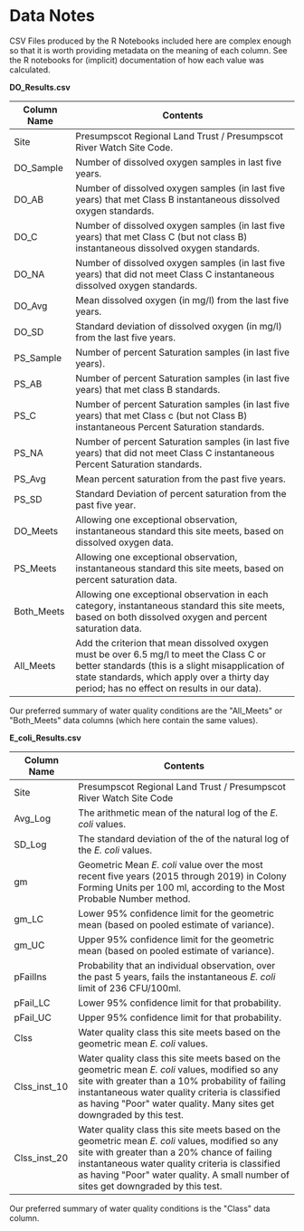 # Data Notes

CSV Files produced by the R Notebooks included here are complex enough so that 
it is worth providing metadata on the meaning of each column.  See the R 
notebooks for (implicit) documentation of how each value was calculated.

**DO_Results.csv**  

Column Name | Contents                                  
------------|-------------------------------------------
Site        |  Presumpscot Regional Land Trust / Presumpscot River Watch Site Code.   
DO_Sample   |  Number of dissolved oxygen samples in last five years.  
DO_AB       |  Number of dissolved oxygen samples (in last five years) that met Class B instantaneous dissolved oxygen standards.  
DO_C        |  Number of dissolved oxygen samples (in last five years) that met Class C (but not class B) instantaneous dissolved oxygen standards.  
DO_NA       |  Number of dissolved oxygen samples (in last five years) that did not meet Class C instantaneous dissolved oxygen standards.  
DO_Avg      |  Mean dissolved oxygen (in mg/l) from the last five years.  
DO_SD       |  Standard deviation of dissolved oxygen (in mg/l) from the last five years.   
PS_Sample   |  Number of percent Saturation samples (in last five years).  
PS_AB       |  Number of percent Saturation samples (in last five years) that met class B standards.  
PS_C        |  Number of percent Saturation samples (in last five years) that met Class c (but not Class B) instantaneous Percent Saturation standards.  
PS_NA       |  Number of percent Saturation samples (in last five years) that did not meet Class C instantaneous Percent Saturation standards.  
PS_Avg      |  Mean percent saturation from the past five years.  
PS_SD       |  Standard Deviation of percent saturation from the past five year.  
DO_Meets    |  Allowing one exceptional observation, instantaneous standard this site meets, based on dissolved oxygen data.  
PS_Meets    |  Allowing one exceptional observation, instantaneous standard this site meets, based on percent saturation data.  
Both_Meets  |  Allowing one exceptional observation in each category, instantaneous standard this site meets, based on both dissolved oxygen and percent saturation data.  
All_Meets   |  Add the criterion that mean dissolved oxygen must be over 6.5 mg/l to meet the Class C or better standards (this is a slight misapplication of state standards, which apply over a thirty day period; has no effect on results in our data).  

Our preferred summary of water quality conditions are the "All_Meets" or
"Both_Meets" data columns (which here contain the same values).

**E_coli_Results.csv**

Column Name   | Contents                                  
--------------|------------------------------------------- 
Site          | Presumpscot Regional Land Trust / Presumpscot River Watch Site Code  
Avg_Log       | The arithmetic mean of the natural log of the *E. coli* values.  
SD_Log        | The standard deviation of the of the natural log of the *E. coli* values.
gm            | Geometric Mean *E. coli* value over the most recent five years (2015 through 2019) in Colony  Forming Units per 100 ml, according to the Most Probable Number method.  
gm_LC         | Lower 95% confidence limit for the geometric mean (based on pooled estimate of variance).  
gm_UC         | Upper 95% confidence limit for the geometric mean (based on pooled estimate of variance).  
pFailIns      | Probability that an individual observation, over the past 5 years, fails the instantaneous *E. coli* limit of 236 CFU/100ml.  
pFail_LC      | Lower 95% confidence limit for that probability.  
pFail_UC      | Upper 95% confidence limit for that probability.  
Clss          | Water quality class this site meets based on the geometric mean *E. coli* values.  
Clss_inst_10  | Water quality class this site meets based on the geometric mean *E. coli* values, modified so any site with greater than a 10% probability of failing instantaneous water quality criteria is classified as having "Poor" water quality. Many sites get downgraded by this test.  
Clss_inst_20  | Water quality class this site meets based on the geometric mean *E. coli* values, modified so any site with greater than a 20% chance of failing instantaneous water quality criteria is classified as having "Poor" water quality. A small number of sites get downgraded by this test.  

Our preferred summary of water quality conditions is the "Class" data column.




